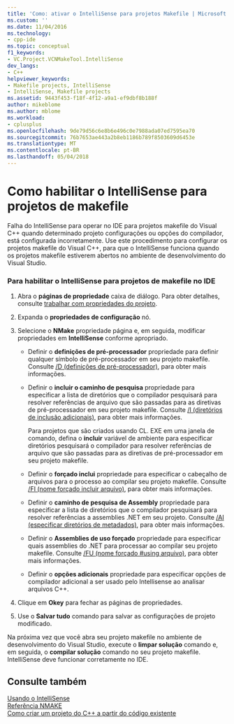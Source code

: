 ```yaml
---
title: 'Como: ativar o IntelliSense para projetos Makefile | Microsoft Docs'
ms.custom: ''
ms.date: 11/04/2016
ms.technology:
- cpp-ide
ms.topic: conceptual
f1_keywords:
- VC.Project.VCNMakeTool.IntelliSense
dev_langs:
- C++
helpviewer_keywords:
- Makefile projects, IntelliSense
- IntelliSense, Makefile projects
ms.assetid: 9443f453-f18f-4f12-a9a1-ef9dbf8b188f
author: mikeblome
ms.author: mblome
ms.workload:
- cplusplus
ms.openlocfilehash: 9de79d56c6e8b6e496c0e7988ada07ed7595ea70
ms.sourcegitcommit: 76b7653ae443a2b8eb1186b789f8503609d6453e
ms.translationtype: MT
ms.contentlocale: pt-BR
ms.lasthandoff: 05/04/2018
---
```

# <a name="how-to-enable-intellisense-for-makefile-projects"></a>Como habilitar o IntelliSense para projetos de makefile
Falha do IntelliSense para operar no IDE para projetos makefile do Visual C++ quando determinado projeto configurações ou opções do compilador, está configurada incorretamente. Use este procedimento para configurar os projetos makefile do Visual C++, para que o IntelliSense funciona quando os projetos makefile estiverem abertos no ambiente de desenvolvimento do Visual Studio.  
  
### <a name="to-enable-intellisense-for-makefile-projects-in-the-ide"></a>Para habilitar o IntelliSense para projetos de makefile no IDE  
  
1.  Abra o **páginas de propriedade** caixa de diálogo. Para obter detalhes, consulte [trabalhar com propriedades do projeto](../ide/working-with-project-properties.md).  
  
2.  Expanda o **propriedades de configuração** nó.  
  
3.  Selecione o **NMake** propriedade página e, em seguida, modificar propriedades em **IntelliSense** conforme apropriado.  
  
    -   Definir o **definições de pré-processador** propriedade para definir qualquer símbolo de pré-processador em seu projeto makefile. Consulte [/D (definições de pré-processador)](../build/reference/d-preprocessor-definitions.md), para obter mais informações.  
  
    -   Definir o **incluir o caminho de pesquisa** propriedade para especificar a lista de diretórios que o compilador pesquisará para resolver referências de arquivo que são passadas para as diretivas de pré-processador em seu projeto makefile. Consulte [/I (diretórios de inclusão adicionais)](../build/reference/i-additional-include-directories.md), para obter mais informações.  
  
         Para projetos que são criados usando CL. EXE em uma janela de comando, defina o **incluir** variável de ambiente para especificar diretórios pesquisará o compilador para resolver referências de arquivo que são passadas para as diretivas de pré-processador em seu projeto makefile.  
  
    -   Definir o **forçado inclui** propriedade para especificar o cabeçalho de arquivos para o processo ao compilar seu projeto makefile. Consulte [/FI (nome forçado incluir arquivo)](../build/reference/fi-name-forced-include-file.md), para obter mais informações.  
  
    -   Definir o **caminho de pesquisa de Assembly** propriedade para especificar a lista de diretórios que o compilador pesquisará para resolver referências a assemblies .NET em seu projeto. Consulte [/AI (especificar diretórios de metadados)](../build/reference/ai-specify-metadata-directories.md), para obter mais informações.  
  
    -   Definir o **Assemblies de uso forçado** propriedade para especificar quais assemblies do .NET para processar ao compilar seu projeto makefile. Consulte [/FU (nome forçado #using arquivo)](../build/reference/fu-name-forced-hash-using-file.md), para obter mais informações.  
  
    -   Definir o **opções adicionais** propriedade para especificar opções de compilador adicional a ser usado pelo Intellisense ao analisar arquivos C++.  
  
4.  Clique em **Okey** para fechar as páginas de propriedades.  
  
5.  Use o **Salvar tudo** comando para salvar as configurações de projeto modificado.  
  
 Na próxima vez que você abra seu projeto makefile no ambiente de desenvolvimento do Visual Studio, execute o **limpar solução** comando e, em seguida, o **compilar solução** comando no seu projeto makefile. IntelliSense deve funcionar corretamente no IDE.  
  
## <a name="see-also"></a>Consulte também  
 [Usando o IntelliSense](/visualstudio/ide/using-intellisense)   
 [Referência NMAKE](../build/nmake-reference.md)   
 [Como criar um projeto do C++ a partir do código existente](../ide/how-to-create-a-cpp-project-from-existing-code.md)